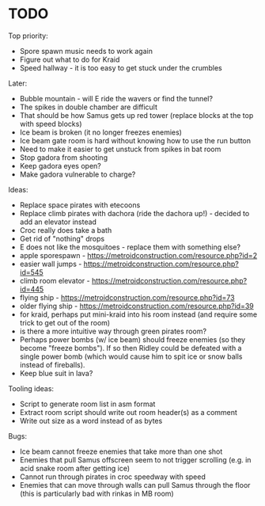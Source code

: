 TODO
====

Top priority:
* Spore spawn music needs to work again
* Figure out what to do for Kraid
* Speed hallway - it is too easy to get stuck under the crumbles

Later:
* Bubble mountain - will E ride the wavers or find the tunnel?
* The spikes in double chamber are difficult
* That should be how Samus gets up red tower (replace blocks at the top
    with speed blocks)
* Ice beam is broken (it no longer freezes enemies)
* Ice beam gate room is hard without knowing how to use the run button
* Need to make it easier to get unstuck from spikes in bat room
* Stop gadora from shooting
* Keep gadora eyes open?
* Make gadora vulnerable to charge?

Ideas:
* Replace space pirates with etecoons
* Replace climb pirates with dachora (ride the dachora up!) - decided to
    add an elevator instead
* Croc really does take a bath
* Get rid of "nothing" drops
* E does not like the mosquitoes - replace them with something else?
* apple sporespawn - https://metroidconstruction.com/resource.php?id=2
* easier wall jumps - https://metroidconstruction.com/resource.php?id=545
* climb room elevator - https://metroidconstruction.com/resource.php?id=445
* flying ship - https://metroidconstruction.com/resource.php?id=73
* older flying ship - https://metroidconstruction.com/resource.php?id=39
* for kraid, perhaps put mini-kraid into his room instead (and require
  some trick to get out of the room)
* is there a more intuitive way through green pirates room?
* Perhaps power bombs (w/ ice beam) should freeze enemies (so they
  become "freeze bombs").  If so then Ridley could be defeated with a
  single power bomb (which would cause him to spit ice or snow balls
  instead of fireballs).
* Keep blue suit in lava?

Tooling ideas:
* Script to generate room list in asm format
* Extract room script should write out room header(s) as a comment
* Write out size as a word instead of as bytes

Bugs:
* Ice beam cannot freeze enemies that take more than one shot
* Enemies that pull Samus offscreen seem to not trigger scrolling (e.g.
    in acid snake room after getting ice)
* Cannot run through pirates in croc speedway with speed
* Enemies that can move through walls can pull Samus through the floor
    (this is particularly bad with rinkas in MB room)
